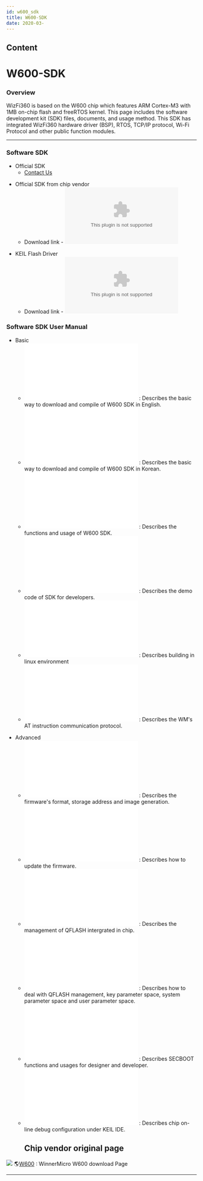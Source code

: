 ```yaml
---
id: w600_sdk
title: W600-SDK
date: 2020-03-
---
```



## Content
# W600-SDK

### Overview

WizFi360 is based on the W600 chip which features ARM Cortex-M3 with 1MB
on-chip flash and freeRTOS kernel. This page includes the software
development kit (SDK) files, documents, and usage method. This SDK has
integrated WizFi360 hardware driver (BSP), RTOS, TCP/IP protocol, Wi-Fi
Protocol and other public function modules.

-----

### Software SDK

  - Official SDK
      - [Contact Us](/wizfi@wiznet.io)

<!-- end list -->

  - Official SDK from chip vendor
      - Download link - ![W600 Chip SDK
        (wm\_sdk\_w60x\_g3.02.00\_190729.zip)](/products/wizfi360/board/wizfi360sdk/wm_sdk_w60x_g3.02.00_190729.zip)

<!-- end list -->

  - KEIL Flash Driver
      - Download link - ![W600 Flash Driver
        (W60X\_QFLASH\_Driver\_for\_SWD.zip)](/products/wizfi360/board/wizfi360sdk/w60x_qflash_driver_for_swd.zip)

### Software SDK User Manual

  - Basic
      - ![WizFi360\_W600\_SDK\_Guide\_v0.0.1\_E](/products/wizfi360/board/wizfi360sdk/wizfi360_w600_sdk_guide_v0.0.1_e.pdf)
        : Describes the basic way to download and compile of W600 SDK in
        English.
      - ![WizFi360\_W600\_SDK\_Guide\_v0.0.1\_K](/products/wizfi360/board/wizfi360sdk/wizfi360_w600_sdk_guide_v0.0.1_k.pdf)
        : Describes the basic way to download and compile of W600 SDK in
        Korean.
      - ![SDK User Manual
        V1.1](/products/wizfi360/board/wizfi360sdk/wm_w60x_sdk_user_manual_v1.1.pdf)
        : Describes the functions and usage of W600 SDK.
      - ![SDK DEMO User Guide
        V0.5](/products/wizfi360/board/wizfi360sdk/wm_w60x_sdk_demo_user_guide_v0.5.pdf)
        : Describes the demo code of SDK for developers.
      - ![SDK GCC Compiling Guide
        V1.2](/products/wizfi360/board/wizfi360sdk/wm_w60x_sdk_gcc_compiling_guide_v1.2.pdf)
        : Describes building in linux environment
      - ![AT Command
        V1.0.3](/products/wizfi360/board/wizfi360sdk/wm_w60x_sdk_at_command_v1.0.3.pdf)
        : Describes the WM's AT instruction communication protocol.

<!-- end list -->

  - Advanced
      - ![Firmware Generation Guide
        V1.2](/products/wizfi360/board/wizfi360sdk/wm_w60x_firmware_generation_guide_v1.2.pdf)
        : Describes the firmware's format, storage address and image
        generation.
      - ![Firmware Update Guide
        V1.2](/products/wizfi360/board/wizfi360sdk/wm_w60x_firmware_update_guide_v1.2.pdf)
        : Describes how to update the firmware.
      - ![QFLASH Management Guide
        V1.2](/products/wizfi360/board/wizfi360sdk/wm_w60x_qflash_management_guide_v1.2.pdf)
        : Describes the management of QFLASH intergrated in chip.
      - ![Parameter Space Guide
        V1.2](/products/wizfi360/board/wizfi360sdk/wm_w60x_parameter_space_guide_v1.2.pdf)
        : Describes how to deal with QFLASH management, key parameter
        space, system parameter space and user parameter space.
      - ![SECBOOT Function Guide
        V1.1](/products/wizfi360/board/wizfi360sdk/wm_w60x_secboot_function_guide_v1.1.pdf)
        : Describes SECBOOT functions and usages for designer and
        developer.
      - ![SWD Debugging Guide
        V1.4](/products/wizfi360/board/wizfi360sdk/wm_w60x_swd_debugging_guide_v1.4.pdf)
        : Describes chip on-line debug configuration under KEIL IDE.
        ## Chip vendor original page

![](/products/w5500/w5500_evb/icons/link.png)
🌎[W600](http://www.winnermicro.com/en/html/1/156/158/497.html) :
WinnerMicro W600 download Page

-----

